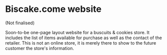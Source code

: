 # Biscake.come website
(Not finalised)

Soon-to-be one-page layout website for a buscuits & cookies store.
It includes the list of items available for purchase as well as the contact of the retailer.
This is not an online store, it is merely there to show to the future customer the store's information.
